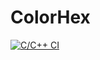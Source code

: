 # ColorHex
[![C/C++ CI](https://github.com/mbridgnell/ColorHex/actions/workflows/c-cpp.yml/badge.svg)](https://github.com/mbridgnell/ColorHex/actions/workflows/c-cpp.yml)
